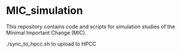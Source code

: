 # MIC_simulation

This repository contains code and scripts for simulation studies of the Minimal Important Change (MIC).


./sync_to_hpcc.sh to upload to HPCC 